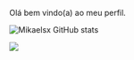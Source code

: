 Olá bem vindo(a) ao meu perfil. 

![Mikaelsx GitHub stats](https://github-readme-stats.vercel.app/api?username=Mikaelsx&theme=shades-of-purple&show_icons=true)

<!--  <img align="center" alt="HTML" height="30" width="40" src="https://raw.githubusercontent.com/devicons/devicon/master/icons/html5/html5-original.svg"><img align="center" alt="CSS" height="30" width="40" src="https://raw.githubusercontent.com/devicons/devicon/master/icons/css3/css3-original.svg"> 
 -->
 <a href="https://www.instagram.com/shyxpm/" target="_blank"><img src="https://img.shields.io/badge/Instagram-E4405F?style=for-the-badge&logo=instagram&logoColor=white" target="_blank"></a> 
<!--  <a href="https://www.gmail.com/mikaelsenai134@gmail.com/" target="_blank"><img src="https://img.shields.io/badge/Gmail-D14836?style=for-the-badge&logo=gmail&logoColor=white" target="_blank"></a> 
 -->
